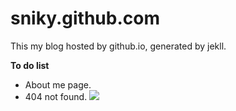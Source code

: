 sniky.github.com
================

This my blog hosted by github.io, generated by jekll.


**To do list**

* About me page.
* 404 not found. ![](http://sniky.github.io/assets/imgs/xinling.gif)
